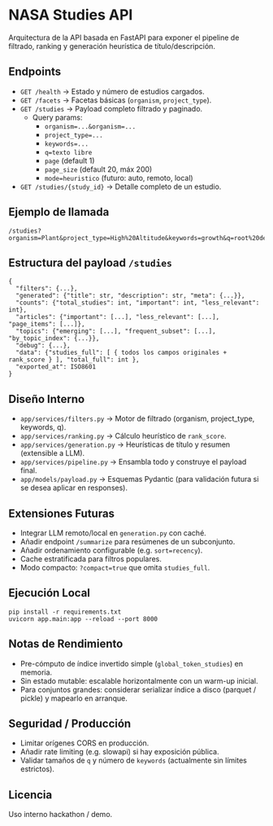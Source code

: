 # NASA Studies API

Arquitectura de la API basada en FastAPI para exponer el pipeline de filtrado, ranking y generación heurística de título/descripción.

## Endpoints

- `GET /health` -> Estado y número de estudios cargados.
- `GET /facets` -> Facetas básicas (`organism`, `project_type`).
- `GET /studies` -> Payload completo filtrado y paginado.
  - Query params:
    - `organism=...&organism=...`
    - `project_type=...`
    - `keywords=...`
    - `q=texto libre`
    - `page` (default 1)
    - `page_size` (default 20, máx 200)
    - `mode=heuristico` (futuro: auto, remoto, local)
- `GET /studies/{study_id}` -> Detalle completo de un estudio.

## Ejemplo de llamada
```
/studies?organism=Plant&project_type=High%20Altitude&keywords=growth&q=root%20development&page=1&page_size=15
```

## Estructura del payload `/studies`
```
{
  "filters": {...},
  "generated": {"title": str, "description": str, "meta": {...}},
  "counts": {"total_studies": int, "important": int, "less_relevant": int},
  "articles": {"important": [...], "less_relevant": [...], "page_items": [...]},
  "topics": {"emerging": [...], "frequent_subset": [...], "by_topic_index": {...}},
  "debug": {...},
  "data": {"studies_full": [ { todos los campos originales + rank_score } ], "total_full": int },
  "exported_at": ISO8601
}
```

## Diseño Interno

- `app/services/filters.py` -> Motor de filtrado (organism, project_type, keywords, q).
- `app/services/ranking.py` -> Cálculo heurístico de `rank_score`.
- `app/services/generation.py` -> Heurísticas de título y resumen (extensible a LLM).
- `app/services/pipeline.py` -> Ensambla todo y construye el payload final.
- `app/models/payload.py` -> Esquemas Pydantic (para validación futura si se desea aplicar en responses).

## Extensiones Futuras
- Integrar LLM remoto/local en `generation.py` con caché.
- Añadir endpoint `/summarize` para resúmenes de un subconjunto.
- Añadir ordenamiento configurable (e.g. `sort=recency`).
- Cache estratificada para filtros populares.
- Modo compacto: `?compact=true` que omita `studies_full`.

## Ejecución Local
```
pip install -r requirements.txt
uvicorn app.main:app --reload --port 8000
```

## Notas de Rendimiento
- Pre-cómputo de índice invertido simple (`global_token_studies`) en memoria.
- Sin estado mutable: escalable horizontalmente con un warm-up inicial.
- Para conjuntos grandes: considerar serializar índice a disco (parquet / pickle) y mapearlo en arranque.

## Seguridad / Producción
- Limitar orígenes CORS en producción.
- Añadir rate limiting (e.g. slowapi) si hay exposición pública.
- Validar tamaños de `q` y número de `keywords` (actualmente sin límites estrictos).

## Licencia
Uso interno hackathon / demo.
